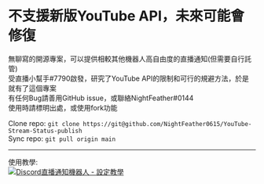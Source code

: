 # 不支援新版YouTube API，未來可能會修復

無聊寫的開源專案，可以提供相較其他機器人高自由度的直播通知(但需要自行託管)  
受直播小幫手#7790啟發，研究了YouTube API的限制和可行的規避方法，於是就有了這個專案  
有任何Bug請善用GitHub issue，或聯絡NightFeather#0144  
使用時請標明出處，或使用fork功能  

Clone repo: `git clone https://git@github.com/NightFeather0615/YouTube-Stream-Status-publish`  
Sync repo: `git pull origin main`  

---

使用教學:  
[![Discord直播通知機器人 - 設定教學](https://res.cloudinary.com/marcomontalbano/image/upload/v1640788253/video_to_markdown/images/youtube--m7LjVgON_c0-c05b58ac6eb4c4700831b2b3070cd403.jpg)](https://www.youtube.com/watch?v=m7LjVgON_c0 "Discord直播通知機器人 - 設定教學")
